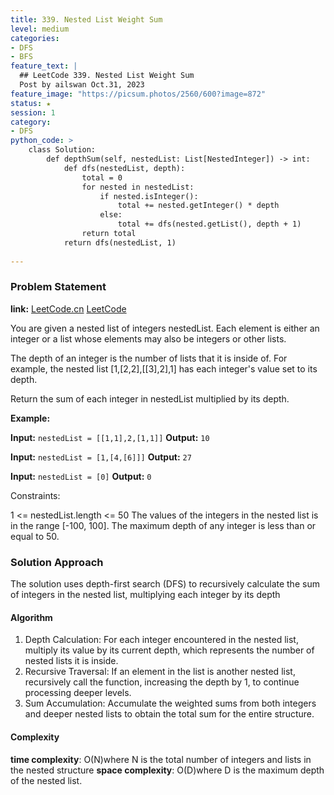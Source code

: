 ```yaml
---
title: 339. Nested List Weight Sum
level: medium
categories:
- DFS
- BFS
feature_text: |
  ## LeetCode 339. Nested List Weight Sum
  Post by ailswan Oct.31, 2023
feature_image: "https://picsum.photos/2560/600?image=872"
status: ★
session: 1
category:
- DFS
python_code: >
    class Solution:
        def depthSum(self, nestedList: List[NestedInteger]) -> int:
            def dfs(nestedList, depth):
                total = 0
                for nested in nestedList:
                    if nested.isInteger():
                        total += nested.getInteger() * depth
                    else:
                        total += dfs(nested.getList(), depth + 1)
                return total
            return dfs(nestedList, 1)
                    
---
```


### Problem Statement
**link:**
[LeetCode.cn](https://leetcode.cn/problems/nested-list-weight-sum/)
[LeetCode](https://leetcode.com/nested-list-weight-sum/)

You are given a nested list of integers nestedList. Each element is either an integer or a list whose elements may also be integers or other lists.

The depth of an integer is the number of lists that it is inside of. For example, the nested list [1,[2,2],[[3],2],1] has each integer's value set to its depth.

Return the sum of each integer in nestedList multiplied by its depth.


**Example:**

**Input:** `nestedList = [[1,1],2,[1,1]]`
**Output:** `10`
 
**Input:** `nestedList = [1,[4,[6]]]`
**Output:** `27`
 
**Input:** `nestedList = [0]`
**Output:** `0`

Constraints:

1 <= nestedList.length <= 50
The values of the integers in the nested list is in the range [-100, 100].
The maximum depth of any integer is less than or equal to 50.


### Solution Approach
The solution uses depth-first search (DFS) to recursively calculate the sum of integers in the nested list, multiplying each integer by its depth

#### Algorithm
1. Depth Calculation: For each integer encountered in the nested list, multiply its value by its current depth, which represents the number of nested lists it is inside.
2. Recursive Traversal: If an element in the list is another nested list, recursively call the function, increasing the depth by 1, to continue processing deeper levels.
3. Sum Accumulation: Accumulate the weighted sums from both integers and deeper nested lists to obtain the total sum for the entire structure.
 
#### Complexity
 **time complexity**: O(N)where N is the total number of integers and lists in the nested structure
 **space complexity**: O(D)where D is the maximum depth of the nested list. 